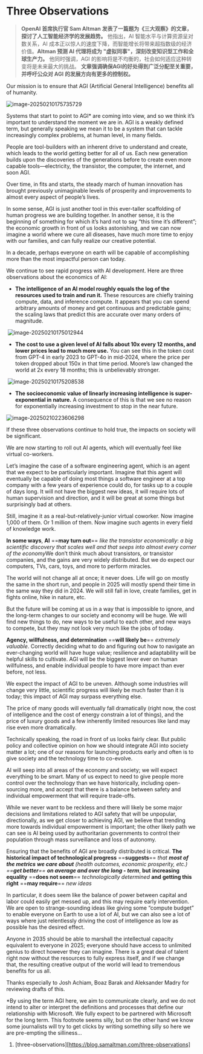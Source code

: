 # Three Observations

> **OpenAI 首席执行官 Sam Altman 发表了一篇题为《三大观察》的文章，探讨了人工智能经济学的发展趋势。** 他指出，AI 智能水平与计算资源呈对数关系，AI 成本正以惊人的速度下降，而智能增长将带来超指数级的经济价值。**Altman 预测 AI 代理将成为 "虚拟同事"，深刻改变知识型工作和全球生产力。** 他同时强调，AGI 的影响将是不均衡的，社会如何适应这种转变将是未来最大的挑战。 **文章强调确保AGI的好处得到广泛分配至关重要，并呼吁公众对 AGI 的发展方向有更多的控制权。**

Our mission is to ensure that AGI (Artificial General Intelligence) benefits all of humanity. 

![image-20250210175735729](assets/image-20250210175735729.png)

Systems that start to point to AGI* are coming into view, and so we think it’s important to understand the moment we are in. AGI is a weakly defined term, but generally speaking we mean it to be a system that can tackle increasingly complex problems, at human level, in many fields.

People are tool-builders with an inherent drive to understand and create, which leads to the world getting better for all of us. Each new generation builds upon the discoveries of the generations before to create even more capable tools—electricity, the transistor, the computer, the internet, and soon AGI.

Over time, in fits and starts, the steady march of human innovation has brought previously unimaginable levels of prosperity and improvements to almost every aspect of people’s lives.

In some sense, AGI is just another tool in this ever-taller scaffolding of human progress we are building together. In another sense, it is the beginning of something for which it’s hard not to say “this time it’s different”; the economic growth in front of us looks astonishing, and we can now imagine a world where we cure all diseases, have much more time to enjoy with our families, and can fully realize our creative potential.

In a decade, perhaps everyone on earth will be capable of accomplishing more than the most impactful person can today.

We continue to see rapid progress with AI development. Here are three observations about the economics of AI:

* **The intelligence of an AI model roughly equals the log of the resources used to train and run it.** These resources are chiefly training compute, data, and inference compute. It appears that you can spend arbitrary amounts of money and get continuous and predictable gains; the scaling laws that predict this are accurate over many orders of magnitude.

​	![image-20250210175012944](assets/image-20250210175012944.png)

* **The cost to use a given level of AI falls about 10x every 12 months, and lower prices lead to much more use.** You can see this in the token cost from GPT-4 in early 2023 to GPT-4o in mid-2024, where the price per token dropped about 150x in that time period. Moore’s law changed the world at 2x every 18 months; this is unbelievably stronger. 

​	![image-20250210175208538](assets/image-20250210175208538.png)

* **The socioeconomic value of linearly increasing intelligence is super-exponential in nature.** A consequence of this is that we see no reason for exponentially increasing investment to stop in the near future.

![image-20250210223606298](assets/image-20250210223606298.png)

If these three observations continue to hold true, the impacts on society will be significant.

We are now starting to roll out AI agents, which will eventually feel like virtual co-workers.

Let’s imagine the case of a software engineering agent, which is an agent that we expect to be particularly important. Imagine that this agent will eventually be capable of doing most things a software engineer at a top company with a few years of experience could do, for tasks up to a couple of days long. It will not have the biggest new ideas, it will require lots of human supervision and direction, and it will be great at some things but surprisingly bad at others.

Still, imagine it as a real-but-relatively-junior virtual coworker. Now imagine 1,000 of them. Or 1 million of them. Now imagine such agents in every field of knowledge work.

**In some ways**, **AI** ==**may turn out**== *like the transistor economically*: *a big scientific discovery that scales well and that seeps into almost every corner of the economy*We don’t think much about transistors, or transistor companies, and the gains are very widely distributed. But we do expect our computers, TVs, cars, toys, and more to perform miracles.

The world will not change all at once; it never does. Life will go on mostly the same in the short run, and people in 2025 will mostly spend their time in the same way they did in 2024. We will still fall in love, create families, get in fights online, hike in nature, etc.

But the future will be coming at us in a way that is impossible to ignore, and the long-term changes to our society and economy will be huge. We will find new things to do, new ways to be useful to each other, and new ways to compete, but they may not look very much like the jobs of today. 

**Agency, willfulness, and determination** ==**will likely be**== *extremely valuable*. Correctly deciding what to do and figuring out how to navigate an ever-changing world will have huge value; resilience and adaptability will be helpful skills to cultivate. AGI will be the biggest lever ever on human willfulness, and enable individual people to have more impact than ever before, not less.

We expect the impact of AGI to be uneven. Although some industries will change very little, scientific progress will likely be much faster than it is today; this impact of AGI may surpass everything else.

The price of many goods will eventually fall dramatically (right now, the cost of intelligence and the cost of energy constrain a lot of things), and the price of luxury goods and a few inherently limited resources like land may rise even more dramatically.

Technically speaking, the road in front of us looks fairly clear. But public policy and collective opinion on how we should integrate AGI into society matter a lot; one of our reasons for launching products early and often is to give society and the technology time to co-evolve.

AI will seep into all areas of the economy and society; we will expect everything to be smart. Many of us expect to need to give people more control over the technology than we have historically, including open-sourcing more, and accept that there is a balance between safety and individual empowerment that will require trade-offs.

While we never want to be reckless and there will likely be some major decisions and limitations related to AGI safety that will be unpopular, directionally, as we get closer to achieving AGI, we believe that trending more towards individual empowerment is important; the other likely path we can see is AI being used by authoritarian governments to control their population through mass surveillance and loss of autonomy.

Ensuring that the benefits of AGI are broadly distributed is critical. **The historical impact of technological progress** ==**suggests**== *that **most of the metrics** **we care about** (health outcomes, economic prosperity, etc.) ==**get better**== **on average and over the long - term***, **but** **increasing equality** ==**does not seem**== *technologically determined* **and** **getting this right** ==**may require**== *new ideas*

In particular, it does seem like the balance of power between capital and labor could easily get messed up, and this may require early intervention. We are open to strange-sounding ideas like giving some “compute budget” to enable everyone on Earth to use a lot of AI, but we can also see a lot of ways where just relentlessly driving the cost of intelligence as low as possible has the desired effect.

Anyone in 2035 should be able to marshall the intellectual capacity equivalent to everyone in 2025; everyone should have access to unlimited genius to direct however they can imagine. There is a great deal of talent right now without the resources to fully express itself, and if we change that, the resulting creative output of the world will lead to tremendous benefits for us all.

Thanks especially to Josh Achiam, Boaz Barak and Aleksander Madry for reviewing drafts of this.

*By using the term AGI here, we aim to communicate clearly, and we do not intend to alter or interpret the definitions and processes that define our relationship with Microsoft. We fully expect to be partnered with Microsoft for the long term. This footnote seems silly, but on the other hand we know some journalists will try to get clicks by writing something silly so here we are pre-empting the silliness…



1. [three-observations][https://blog.samaltman.com/three-observations]







